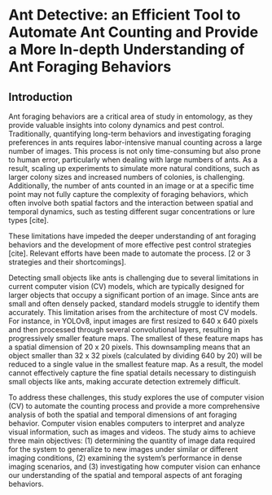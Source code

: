 # Ant Detective: an Efficient Tool to Automate Ant Counting and Provide a More In-depth Understanding of Ant Foraging Behaviors

## Introduction

Ant foraging behaviors are a critical area of study in entomology, as they provide valuable insights into colony dynamics and pest control. Traditionally, quantifying long-term behaviors and investigating foraging preferences in ants requires labor-intensive manual counting across a large number of images. This process is not only time-consuming but also prone to human error, particularly when dealing with large numbers of ants. As a result, scaling up experiments to simulate more natural conditions, such as larger colony sizes and increased numbers of colonies, is challenging. Additionally, the number of ants counted in an image or at a specific time point may not fully capture the complexity of foraging behaviors, which often involve both spatial factors and the interaction between spatial and temporal dynamics, such as testing different sugar concentrations or lure types [cite].

These limitations have impeded the deeper understanding of ant foraging behaviors and the development of more effective pest control strategies [cite]. Relevant efforts have been made to automate the process. [2 or 3 strategies and their shortcomings]. 


Detecting small objects like ants is challenging due to several limitations in current computer vision (CV) models, which are typically designed for larger objects that occupy a significant portion of an image. Since ants are small and often densely packed, standard models struggle to identify them accurately. This limitation arises from the architecture of most CV models. For instance, in YOLOv8, input images are first resized to 640 x 640 pixels and then processed through several convolutional layers, resulting in progressively smaller feature maps. The smallest of these feature maps has a spatial dimension of 20 x 20 pixels. This downsampling means that an object smaller than 32 x 32 pixels (calculated by dividing 640 by 20) will be reduced to a single value in the smallest feature map. As a result, the model cannot effectively capture the fine spatial details necessary to distinguish small objects like ants, making accurate detection extremely difficult.


 To address these challenges, this study explores the use of computer vision (CV) to automate the counting process and provide a more comprehensive analysis of both the spatial and temporal dimensions of ant foraging behavior. Computer vision enables computers to interpret and analyze visual information, such as images and videos. The study aims to achieve three main objectives: (1) determining the quantity of image data required for the system to generalize to new images under similar or different imaging conditions, (2) examining the system’s performance in dense imaging scenarios, and (3) investigating how computer vision can enhance our understanding of the spatial and temporal aspects of ant foraging behaviors. 

